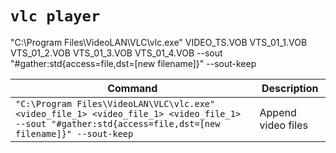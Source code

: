 # `vlc player`
"C:\Program Files\VideoLAN\VLC\vlc.exe" VIDEO_TS.VOB VTS_01_1.VOB VTS_01_2.VOB VTS_01_3.VOB VTS_01_4.VOB --sout "#gather:std{access=file,dst=[new filename]}" --sout-keep

| Command | Description |
| ------- | ----------- |
| `"C:\Program Files\VideoLAN\VLC\vlc.exe" <video_file_1> <video_file_1> <video_file_1> --sout "#gather:std{access=file,dst=[new filename]}" --sout-keep` | Append video files |
